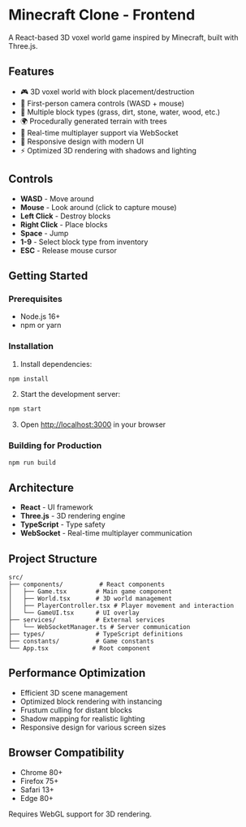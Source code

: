 # Minecraft Clone - Frontend

A React-based 3D voxel world game inspired by Minecraft, built with Three.js.

## Features

- 🎮 3D voxel world with block placement/destruction
- 🎯 First-person camera controls (WASD + mouse)
- 🧱 Multiple block types (grass, dirt, stone, water, wood, etc.)
- 🌍 Procedurally generated terrain with trees
- 🔗 Real-time multiplayer support via WebSocket
- 📱 Responsive design with modern UI
- ⚡ Optimized 3D rendering with shadows and lighting

## Controls

- **WASD** - Move around
- **Mouse** - Look around (click to capture mouse)
- **Left Click** - Destroy blocks
- **Right Click** - Place blocks
- **Space** - Jump
- **1-9** - Select block type from inventory
- **ESC** - Release mouse cursor

## Getting Started

### Prerequisites

- Node.js 16+ 
- npm or yarn

### Installation

1. Install dependencies:
```bash
npm install
```

2. Start the development server:
```bash
npm start
```

3. Open [http://localhost:3000](http://localhost:3000) in your browser

### Building for Production

```bash
npm run build
```

## Architecture

- **React** - UI framework
- **Three.js** - 3D rendering engine
- **TypeScript** - Type safety
- **WebSocket** - Real-time multiplayer communication

## Project Structure

```
src/
├── components/          # React components
│   ├── Game.tsx        # Main game component
│   ├── World.tsx       # 3D world management
│   ├── PlayerController.tsx # Player movement and interaction
│   └── GameUI.tsx      # UI overlay
├── services/           # External services
│   └── WebSocketManager.ts # Server communication
├── types/              # TypeScript definitions
├── constants/          # Game constants
└── App.tsx            # Root component
```

## Performance Optimization

- Efficient 3D scene management
- Optimized block rendering with instancing
- Frustum culling for distant blocks
- Shadow mapping for realistic lighting
- Responsive design for various screen sizes

## Browser Compatibility

- Chrome 80+
- Firefox 75+
- Safari 13+
- Edge 80+

Requires WebGL support for 3D rendering.